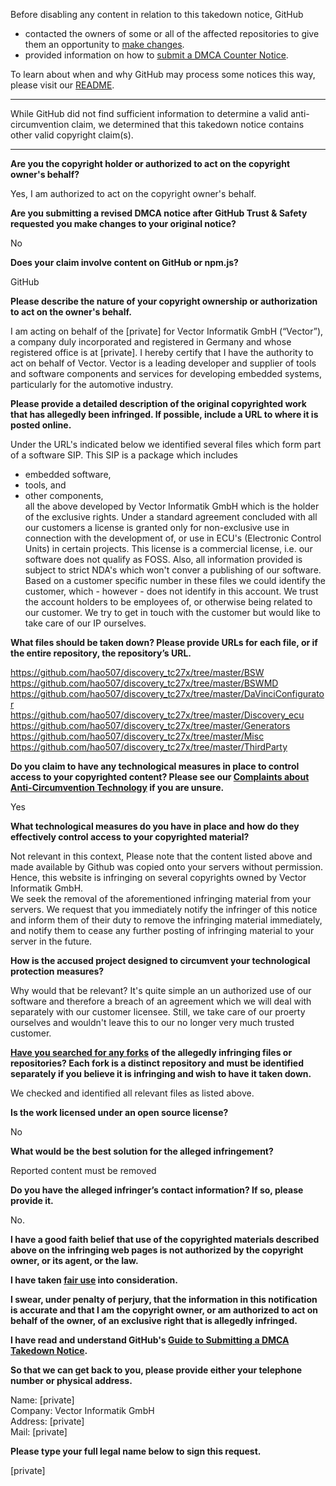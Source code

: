 Before disabling any content in relation to this takedown notice, GitHub
- contacted the owners of some or all of the affected repositories to give them an opportunity to [make changes](https://docs.github.com/en/github/site-policy/dmca-takedown-policy#a-how-does-this-actually-work).
- provided information on how to [submit a DMCA Counter Notice](https://docs.github.com/en/articles/guide-to-submitting-a-dmca-counter-notice).

To learn about when and why GitHub may process some notices this way, please visit our [README](https://github.com/github/dmca/blob/master/README.md#anatomy-of-a-takedown-notice).

---

While GitHub did not find sufficient information to determine a valid anti-circumvention claim, we determined that this takedown notice contains other valid copyright claim(s).

---

**Are you the copyright holder or authorized to act on the copyright owner's behalf?**

Yes, I am authorized to act on the copyright owner's behalf.

**Are you submitting a revised DMCA notice after GitHub Trust & Safety requested you make changes to your original notice?**

No

**Does your claim involve content on GitHub or npm.js?**

GitHub

**Please describe the nature of your copyright ownership or authorization to act on the owner's behalf.**

I am acting on behalf of the [private] for Vector Informatik GmbH (“Vector”), a company duly incorporated and registered in Germany and whose registered office is at [private]. I hereby certify that I have the authority to act on behalf of Vector. Vector is a leading developer and supplier of tools and software components and services for developing embedded systems, particularly for the automotive industry.

**Please provide a detailed description of the original copyrighted work that has allegedly been infringed. If possible, include a URL to where it is posted online.**

Under the URL's indicated below we identified several files which form part of a software SIP. This SIP is a package which includes  
- embedded software,  
- tools, and  
- other components,  
all the above developed by Vector Informatik GmbH which is the holder of the exclusive rights. Under a standard agreement concluded with all our customers a license is granted only for non-exclusive use in connection with the development of, or use in ECU's (Electronic Control Units) in certain projects. This license is a commercial license, i.e. our software does not qualify as FOSS. Also, all information provided is subject to strict NDA's which won't conver a publishing of our software. Based on a customer specific number in these files we could identify the customer, which - however - does not identify in this account. We trust the account holders to be employees of, or otherwise being related to our customer. We try to get in touch with the customer but would like to take care of our IP ourselves.

**What files should be taken down? Please provide URLs for each file, or if the entire repository, the repository’s URL.**

https://github.com/hao507/discovery_tc27x/tree/master/BSW  
https://github.com/hao507/discovery_tc27x/tree/master/BSWMD  
https://github.com/hao507/discovery_tc27x/tree/master/DaVinciConfigurator  
https://github.com/hao507/discovery_tc27x/tree/master/Discovery_ecu  
https://github.com/hao507/discovery_tc27x/tree/master/Generators  
https://github.com/hao507/discovery_tc27x/tree/master/Misc  
https://github.com/hao507/discovery_tc27x/tree/master/ThirdParty

**Do you claim to have any technological measures in place to control access to your copyrighted content? Please see our <a href="https://docs.github.com/articles/guide-to-submitting-a-dmca-takedown-notice#complaints-about-anti-circumvention-technology">Complaints about Anti-Circumvention Technology</a> if you are unsure.**

Yes

**What technological measures do you have in place and how do they effectively control access to your copyrighted material?**

Not relevant in this context, Please note that the content listed above and made available by Github was copied onto your servers without permission. Hence, this website is infringing on several copyrights owned by Vector Informatik GmbH.  
We seek the removal of the aforementioned infringing material from your servers. We request that you immediately notify the infringer of this notice and inform them of their duty to remove the infringing material immediately, and notify them to cease any further posting of infringing material to your server in the future.

**How is the accused project designed to circumvent your technological protection measures?**

Why would that be relevant? It's quite simple an un authorized use of our software and therefore a breach of an agreement which we will deal with separately with our customer licensee. Still, we take care of our proerty ourselves and wouldn't leave this to our no longer very much trusted customer.

**<a href="https://docs.github.com/articles/dmca-takedown-policy#b-what-about-forks-or-whats-a-fork">Have you searched for any forks</a> of the allegedly infringing files or repositories? Each fork is a distinct repository and must be identified separately if you believe it is infringing and wish to have it taken down.**

We checked and identified all relevant files as listed above.

**Is the work licensed under an open source license?**

No

**What would be the best solution for the alleged infringement?**

Reported content must be removed

**Do you have the alleged infringer’s contact information? If so, please provide it.**

No.

**I have a good faith belief that use of the copyrighted materials described above on the infringing web pages is not authorized by the copyright owner, or its agent, or the law.**

**I have taken <a href="https://www.lumendatabase.org/topics/22">fair use</a> into consideration.**

**I swear, under penalty of perjury, that the information in this notification is accurate and that I am the copyright owner, or am authorized to act on behalf of the owner, of an exclusive right that is allegedly infringed.**

**I have read and understand GitHub's <a href="https://docs.github.com/articles/guide-to-submitting-a-dmca-takedown-notice/">Guide to Submitting a DMCA Takedown Notice</a>.**

**So that we can get back to you, please provide either your telephone number or physical address.**

Name: [private]  
Company: Vector Informatik GmbH  
Address: [private]  
Mail: [private]  

**Please type your full legal name below to sign this request.**

[private]  
